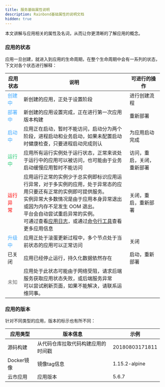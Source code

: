 ```yaml
---
title: 服务基础属性说明
description: Rainbond基础属性的说明文档
hidden: true
---
```



本文讲解与应用相关的属性及名词，从而让你更清晰的了解应用的概念。

### 应用的状态

应用一旦创建，就进入到应用的生命周期，在整个生命周期中会有一系列的状态，下文对各个状态进行解释：

| 应用状态                             | 说明                                                         | 可进行的操作               |
| ------------------------------------ | ------------------------------------------------------------ | -------------------------- |
| <font color="#40a9ff">创建中 </font> | 新创建的应用，正处于设置阶段                                 | 进行创建流程               |
| <font color="#40a9ff">部署中 </font> | 新创建的应用设置完成，正在进行第一次应用版本构建             | 重新部署                   |
| <font color="#40a9ff">启动中 </font> | 应用正在启动，暂时不能访问，启动分为两个阶段，进程启动和业务启动，如果未配置启动时健康检查，只要进程启动完成则认 | 为应用启动完成             |
| <font color="#28cb75">运行中 </font> | 应用所有运行实例处于运行状态，正常来说处于运行中的应用可以被访问，也可能由于业务启动缓慢应用暂时不能访问 | 访问，重启，关闭，重新部署 |
| <font color="red">运行异常 </font>   | 应用运行正常的实例少于总实例即标识应用运行异常，对于多实例的应用，处于异常态的应用只要还有正常的实例即可提供服务。<br>实例异常大多数情况是由于应用本身异常退出或因为内存不足发生 OOM 退出。<br>平台会自动尝试重启异常的实例。<br>可通过查看[应用日志](app-ctl.html#part-a404299a42987630)，或通过[命令行工具](../trouble-shooting/build-app-issue.html#5)查看更多应用信息 | 关闭，重启，重新部署       |
| <font color="#40a9ff">升级中</font>  | 应用正处于滚蛋更新过程中，多个节点处于当前状态的应用可以正常访问 | 关闭                       |
| 已关闭                               | 应用已经停止运行，持久化数据依然存在                         | 启动，重新部署             |
| <font color="#717171">未知</font>    | 应用处于此状态可能由于网络受阻，请求后端服务获取应用状态失败，或后端服务异常<br>可以尝试刷新页面，如果不能解决，请联系运维同事。 |                            |



### 应用的版本

针对不同类型的应用，版本的标示也有所不同：

|应用类型|版本信息|示例|
|----------|-----------|---------|
|源码构建|从代码仓库拉取代码构建应用的时间戳|20180803171811|
|Docker镜像|镜像tag信息|1.15.2-alpine|
|云市应用|应用版本|5.6.7|
